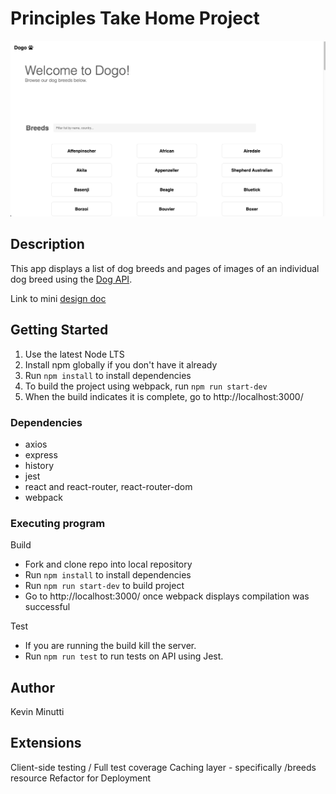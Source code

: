 # Principles Take Home Project

![project home image](https://github.com/K-minutti/readme-images/blob/main/principles.png)

## Description

This app displays a list of dog breeds and pages of images of an individual dog breed using the [Dog API](https://dog.ceo/dog-api/documentation/).

Link to mini [design doc](https://docs.google.com/document/d/188-LzgQRyc19pJ1M16fz3wrsK5oPeJImTCO9j-QHSI8/edit?usp=sharing)

## Getting Started

1. Use the latest Node LTS
2. Install npm globally if you don't have it already
3. Run `npm install` to install dependencies
4. To build the project using webpack, run `npm run start-dev`
5. When the build indicates it is complete, go to http://localhost:3000/

### Dependencies

- axios
- express
- history
- jest
- react and react-router, react-router-dom
- webpack

### Executing program

Build

- Fork and clone repo into local repository
- Run `npm install` to install dependencies
- Run `npm run start-dev` to build project
- Go to http://localhost:3000/ once webpack displays compilation was successful

Test

- If you are running the build kill the server.
- Run `npm run test` to run tests on API using Jest.

## Author

Kevin Minutti

## Extensions

Client-side testing / Full test coverage
Caching layer - specifically /breeds resource
Refactor for Deployment
